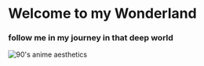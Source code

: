 # Welcome to my Wonderland
### follow me in my journey in that deep world

![90's anime aesthetics](https://twitter.com/animepics___/status/1301906812346695680)
